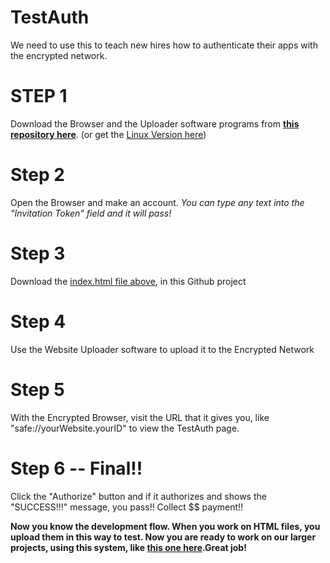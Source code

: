 # TestAuth

We need to use this to teach new hires how to authenticate their apps with the encrypted network.

# STEP 1

Download the Browser and the Uploader software programs from **<a href="https://github.com/willgallo3/OfflineVersion">this repository here</a>**. (or get the <a href="https://github.com/willgallo3/OfflineVersionLinux">Linux Version here</a>)

# Step 2

Open the Browser and make an account. *You can type any text into the "Invitation Token" field and it will pass!*

# Step 3

Download the <a href="https://github.com/PuchongOffice/TestAuth/blob/master/index.html">index.html file above</a>, in this Github project

# Step 4

Use the Website Uploader software to upload it to the Encrypted Network

# Step 5

With the Encrypted Browser, visit the URL that it gives you, like "safe://yourWebsite.yourID" to view the TestAuth page.

# Step 6 -- Final!!

Click the "Authorize" button and if it authorizes and shows the "SUCCESS!!!" message, you pass!! Collect $$ payment!!

**Now you know the development flow. When you work on HTML files, you upload them in this way to test. Now you are ready to work on our larger projects, using this system, like <a href="https://github.com/PuchongOffice/JS-Job-1">this one here</a>.Great job!**
